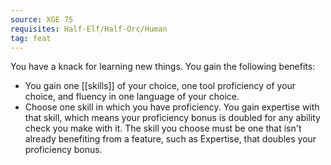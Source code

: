 ```yaml
---
source: XGE 75
requisites: Half-Elf/Half-Orc/Human
tag: feat
---
```


You have a knack for learning new things. You gain the following benefits:

- You gain one [[skills]] of your choice, one tool proficiency of your choice, and fluency in one language of your choice.
- Choose one skill in which you have proficiency. You gain expertise with that skill, which means your proficiency bonus is doubled for any ability check you make with it. The skill you choose must be one that isn't already benefiting from a feature, such as Expertise, that doubles your proficiency bonus.

